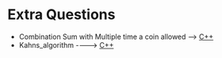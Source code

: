# Extra Questions
- Combination Sum with Multiple time a coin allowed --> [C++](Algorithm/Special_Algo/Combination_Sum.cpp)
- Kahns_algorithm ----> [C++](/Code/C++/Kahns_algorithm.cpp)

